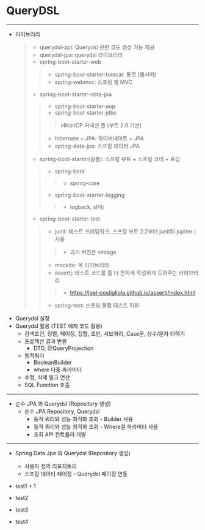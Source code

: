 # QueryDSL
- - -
- 라이브러리
  > - querydsl-apt: Querydsl 관련 코드 생성 기능 제공
  > - querydsl-jpa: querydsl 라이브러리
  > - spring-boot-starter-web
  > >  - spring-boot-starter-tomcat: 톰캣 (웹서버)
  > >  - spring-webmvc: 스프링 웹 MVC
  >
  > - spring-boot-starter-data-jpa
  > >  - spring-boot-starter-aop
  > >  - spring-boot-starter-jdbc
  > > > HikariCP 커넥션 풀 (부트 2.0 기본)
  > >
  > > - hibernate + JPA: 하이버네이트 + JPA
  > > - spring-data-jpa: 스프링 데이터 JPA
  >
  > - spring-boot-starter(공통): 스프링 부트 + 스프링 코어 + 로깅
  > > - spring-boot
  > > > - spring-core
  > >
  > > - spring-boot-starter-logging
  > > > - logback, slf4j
  >
  > - spring-boot-starter-test
  > > - junit: 테스트 프레임워크, 스프링 부트 2.2부터 junit5( jupiter ) 사용
  > > > - 과거 버전은 vintage
  > >
  > > - mockito: 목 라이브러리
  > > - assertj: 테스트 코드를 좀 더 편하게 작성하게 도와주는 라이브러리
  > > > - https://joel-costigliola.github.io/assertj/index.html
  > >
  > > - spring-test: 스프링 통합 테스트 지원
- Querydsl 설정
- Querydsl 활용 (TEST 예제 코드 활용)
  * 검색조건, 정렬, 페이징, 집합, 조인, 서브쿼리, Case문, 상수/문자 더하기
  * 프로젝션 결과 반환
    * DTO, @QueryProjection
  * 동적쿼리
    * BooleanBuilder
    * where 다중 파라미터
  * 수정, 삭제 벌크 연산
  * SQL Function 호출    
- - -
- 순수 JPA 와 Querydsl (Repository 생성)
  * 순수 JPA Repository, Querydsl
    * 동적 쿼리와 성능 최적화 조회 - Builder 사용
    * 동적 쿼리와 성능 최적화 조회 - Where절 파라미터 사용
    * 조회 API 컨트롤러 개발   
- - -
- Spring Data Jpa 와 Querydsl (Repository 생성)
  * 사용자 정의 리포지토리
  * 스프링 데이터 페이징 - Querydsl 페이징 연동
  
- test1 + 1

- test2

- test3

- test4

  
